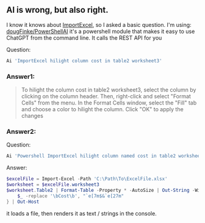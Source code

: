 ## AI is wrong, but also right.

I know it knows about [ImportExcel](https://github.com/dfinke/ImportExcel#basic-usage), so I asked a basic question. I'm using:
[dougFinke/PowerShellAI](https://github.com/dfinke/PowerShellAI#demos-of-the-powershellai) it's a powershell module that makes it easy to use ChatGPT from the command line. 
It calls the REST API for you

Question:
```ps1
Ai 'ImportExcel hilight column cost in table2 worksheet3'
```

### Answer1:

> To hilight the column cost in table2 worksheet3, select the column by clicking on the column header. 
> Then, right-click and select "Format Cells" from the menu. In the Format Cells window, select the 
> "Fill" tab and choose a color to hilight the column. Click "OK" to apply the changes


### Answer2:
Question:
```ps1
Ai 'Powershell ImportExcel hilight column named cost in table2 worksheet3'
```
Answer:
```ps1
$excelFile = Import-Excel -Path 'C:\Path\To\ExcelFile.xlsx'
$worksheet = $excelFile.worksheet3
$worksheet.Table2 | Format-Table -Property * -AutoSize | Out-String -Width 4096 | Foreach-Object {
    $_ -replace '\bCost\b', "`e[7m$&`e[27m"
} | Out-Host
```
it loads a file, then renders it as text / strings in the console. 


